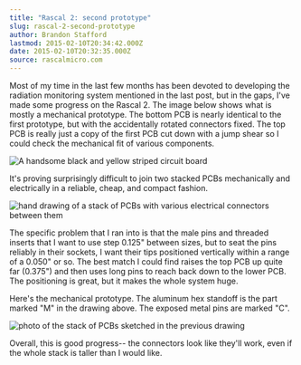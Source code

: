 ```yaml
---
title: "Rascal 2: second prototype"
slug: rascal-2-second-prototype
author: Brandon Stafford
lastmod: 2015-02-10T20:34:42.000Z
date: 2015-02-10T20:32:35.000Z
source: rascalmicro.com
---
```

Most of my time in the last few months has been devoted to developing the radiation monitoring system mentioned in the last post, but in the gaps, I've made some progress on the Rascal 2. The image below shows what is mostly a mechanical prototype. The bottom PCB is nearly identical to the first prototype, but with the accidentally rotated connectors fixed. The top PCB is really just a copy of the first PCB cut down with a jump shear so I could check the mechanical fit of various components.

![A handsome black and yellow striped circuit board](/imgs/2015/02/rascal2-prototype-2015-01-19-820px.jpg)

It's proving surprisingly difficult to join two stacked PCBs mechanically and electrically in a reliable, cheap, and compact fashion.

![hand drawing of a stack of PCBs with various electrical connectors between them](/imgs/2015/02/pcb-stack-calculations-2015-02-10.jpg)

The specific problem that I ran into is that the male pins and threaded inserts that I want to use step 0.125" between sizes, but to seat the pins reliably in their sockets, I want their tips positioned vertically within a range of a 0.050" or so. The best match I could find raises the top PCB up quite far (0.375") and then uses long pins to reach back down to the lower PCB. The positioning is great, but it makes the whole system huge.

Here's the mechanical prototype. The aluminum hex standoff is the part marked "M" in the drawing above. The exposed metal pins are marked "C".

![photo of the stack of PCBs sketched in the previous drawing](/imgs/2015/02/pcb-stack-prototype-2015-02-10.jpg)

Overall, this is good progress-- the connectors look like they'll work, even if the whole stack is taller than I would like.